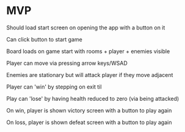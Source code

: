 MVP
===

Should load start screen on opening the app with a button on it

Can click button to start game

Board loads on game start with rooms + player + enemies visible

Player can move via pressing arrow keys/WSAD

Enemies are stationary but will attack player if they move adjacent

Player can 'win' by stepping on exit til

Play can 'lose' by having health reduced to zero (via being attacked)

On win, player is shown victory screen with a button to play again

On loss, player is shown defeat screen with a button to play again
